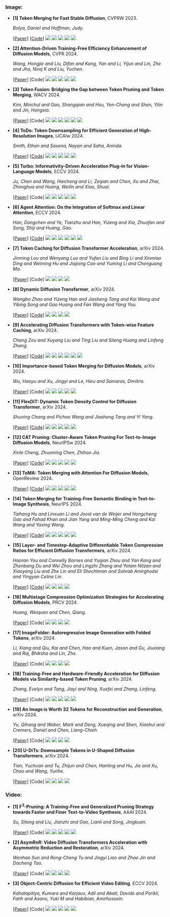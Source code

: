 
  ### Image:
  
- **[1] Token Merging for Fast Stable Diffusion**, CVPRW 2023.
  
  *Bolya, Daniel and Hoffman, Judy.*

  [[Paper](https://arxiv.org/abs/2303.17604)] [[Code](https://github.com/dbolya/tomesd)] ![](https://img.shields.io/badge/ToMe-blue) ![](https://img.shields.io/badge/Image_Generation-green) ![](https://img.shields.io/badge/Training_Free-red) ![](https://img.shields.io/badge/Similarity_Based-purple) ![](https://img.shields.io/badge/Token_Merging-orange)

- **[2] Attention-Driven Training-Free Efficiency Enhancement of Diffusion Models**, CVPR 2024.
  
  *Wang, Hongjie and Liu, Difan and Kang, Yan and Li, Yijun and Lin, Zhe and Jha, Niraj K and Liu, Yuchen.*

  [[Paper](https://arxiv.org/abs/2405.05252)] [Code] ![](https://img.shields.io/badge/AT_EDM-blue) ![](https://img.shields.io/badge/Text2Image-green) ![](https://img.shields.io/badge/Training_Free-red) ![](https://img.shields.io/badge/Attention_Based-purple) ![](https://img.shields.io/badge/Token_Pruning-orange)

- **[3] Token Fusion: Bridging the Gap between Token Pruning and Token Merging**, WACV 2024.
  
  *Kim, Minchul and Gao, Shangqian and Hsu, Yen-Chang and Shen, Yilin and Jin, Hongxia.*

  [[Paper](https://arxiv.org/abs/2312.01026)] [Code] ![](https://img.shields.io/badge/ToFu-blue) ![](https://img.shields.io/badge/Image_Generation-green) ![](https://img.shields.io/badge/Training_Based-red) ![](https://img.shields.io/badge/Similarity_Based-purple) ![](https://img.shields.io/badge/Token_Pruning-orange) ![](https://img.shields.io/badge/Token_Merging-orange)

- **[4] ToDo: Token Downsampling for Efficient Generation of High-Resolution Images**, IJCAIw 2024.
  
  *Smith, Ethan and Saxena, Nayan and Saha, Aninda.*

  [[Paper](https://arxiv.org/abs/2402.13573)] [[Code](https://github.com/ethansmith2000/ImprovedTokenMerge)] ![](https://img.shields.io/badge/ToDo-blue) ![](https://img.shields.io/badge/Text2Image-green) ![](https://img.shields.io/badge/Training_Free-red) ![](https://img.shields.io/badge/Similarity_Based-purple) ![](https://img.shields.io/badge/Token_Merging-orange)

- **[5] Turbo: Informativity-Driven Acceleration Plug-In for Vision-Language Models**, ECCV 2024.
  
  *Ju, Chen and Wang, Haicheng and Li, Zeqian and Chen, Xu and Zhai, Zhonghua and Huang, Weilin and Xiao, Shuai.*

  [[Paper](https://arxiv.org/abs/2407.11717)] [Code] ![](https://img.shields.io/badge/Turbo-blue) ![](https://img.shields.io/badge/Text2Image-green) ![](https://img.shields.io/badge/Training_Free-red) ![](https://img.shields.io/badge/Attention_Based-purple) ![](https://img.shields.io/badge/Token_Merging-orange)

- **[6] Agent Attention: On the Integration of Softmax and Linear Attention**, ECCV 2024.
  
  *Han, Dongchen and Ye, Tianzhu and Han, Yizeng and Xia, Zhuofan and Song, Shiji and Huang, Gao.*
  
  [[Paper](https://arxiv.org/abs/2312.01026)] [[Code](https://github.com/LeapLabTHU/Agent-Attention)] ![](https://img.shields.io/badge/Agent_Attention-blue) ![](https://img.shields.io/badge/Image_Generation-green) ![](https://img.shields.io/badge/Training_Based-red) ![](https://img.shields.io/badge/Training_Free-red) ![](https://img.shields.io/badge/Similarity_Based-purple) ![](https://img.shields.io/badge/Linear_Attention-orange)

- **[7] Token Caching for Diffusion Transformer Acceleration**, arXiv 2024.

  *Jinming Lou and Wenyang Luo and Yufan Liu and Bing Li and Xinmiao Ding and Weiming Hu and Jiajiong Cao and Yuming Li and Chenguang Ma.*

  [[Paper](https://arxiv.org/abs/2409.18523)] [Code] ![](https://img.shields.io/badge/TokenCache-blue) ![](https://img.shields.io/badge/Image_Generation-green) ![](https://img.shields.io/badge/Training_Based-red) ![](https://img.shields.io/badge/Token_Pruning-orange)

- **[8] Dynamic Diffusion Transformer**, arXiv 2024.

  *Wangbo Zhao and Yizeng Han and Jiasheng Tang and Kai Wang and Yibing Song and Gao Huang and Fan Wang and Yang You.*

  [[Paper](https://arxiv.org/abs/2410.03456)] [[Code](https://github.com/NUS-HPC-AI-Lab/Dynamic-Diffusion-Transformer)] ![](https://img.shields.io/badge/DyDiT-blue) ![](https://img.shields.io/badge/Image_Generation-green) ![](https://img.shields.io/badge/Training_Based-red) ![](https://img.shields.io/badge/Token_Pruning-orange)

- **[9] Accelerating Diffusion Transformers with Token-wise Feature Caching**, arXiv 2024.

  *Chang Zou and Xuyang Liu and Ting Liu and Siteng Huang and Linfeng Zhang.*
  
  [[Paper](https://arxiv.org/abs/2410.05317)] [[Code](https://github.com/Shenyi-Z/ToCa)] ![](https://img.shields.io/badge/ToCa-blue) ![](https://img.shields.io/badge/Text2Image-green) ![](https://img.shields.io/badge/Text2Video-green) ![](https://img.shields.io/badge/Training_Free-red) ![](https://img.shields.io/badge/Attention_Based-purple) ![](https://img.shields.io/badge/Token_Caching-orange)

- **[10] Importance-based Token Merging for Diffusion Models**, arXiv 2024.
  
  *Wu, Haoyu and Xu, Jingyi and Le, Hieu and Samaras, Dimitris.*

  [[Paper](https://arxiv.org/abs/2411.16720)] [Code] ![](https://img.shields.io/badge/IToMe-blue) ![](https://img.shields.io/badge/Text2Image-green) ![](https://img.shields.io/badge/Training_Free-red) ![](https://img.shields.io/badge/CFG_Based-purple) ![](https://img.shields.io/badge/Token_Merging-orange)

- **[11] FlexDiT: Dynamic Token Density Control for Diffusion Transformer**, arXiv 2024.

  *Shuning Chang and Pichao Wang and Jiasheng Tang and Yi Yang.*
  
  [[Paper](https://arxiv.org/abs/2412.06028)] [[Code](https://github.com/changsn/FlexDiT)] ![](https://img.shields.io/badge/FlexDiT-blue) ![](https://img.shields.io/badge/Text2Image-green) ![](https://img.shields.io/badge/Text2Video-green) ![](https://img.shields.io/badge/Training_Based-red) ![](https://img.shields.io/badge/Token_Pruning-orange)

- **[12] CAT Pruning: Cluster-Aware Token Pruning For Text-to-Image Diffusion Models**, NeurIPSw 2024.
  
  *Xinle Cheng, Zhuoming Chen, Zhihao Jia.*
  
  [[Paper](https://openreview.net/pdf/bf470617f541635cbde87fcc0ba3fdbddcef3db7.pdf)] [[Code](https://github.com/ada-cheng/CAT-Pruning)] ![](https://img.shields.io/badge/CAT_Pruning-blue) ![](https://img.shields.io/badge/Text2Image-green) ![](https://img.shields.io/badge/Training_Free-red) ![](https://img.shields.io/badge/Clustering_Based-purple) ![](https://img.shields.io/badge/Token_Pruning-orange)

- **[13] ToMA: Token Merging with Attention For Diffusion Models**, OpenReview 2024.
  
  [[Paper](https://openreview.net/forum?id=xhtqgW5b93)] [[Code](https://openreview.net/forum?id=xhtqgW5b93)] ![](https://img.shields.io/badge/ToMA-blue) ![](https://img.shields.io/badge/Text2Image-green) ![](https://img.shields.io/badge/Training_Free-red) ![](https://img.shields.io/badge/Attention_Based-purple) ![](https://img.shields.io/badge/Token_Merging-orange)

- **[14] Token Merging for Training-Free Semantic Binding in Text-to-Image Synthesis**, NeurIPS 2024.

  *Taihang Hu and Linxuan Li and Joost van de Weijer and Hongcheng Gao and Fahad Khan and Jian Yang and Ming-Ming Cheng and Kai Wang and Yaxing Wang.*

  [[Paper](https://arxiv.org/abs/2411.07132)] [[Code](https://github.com/hutaiHang/ToMe)] ![](https://img.shields.io/badge/ToMe-blue) ![](https://img.shields.io/badge/Text2Image-green) ![](https://img.shields.io/badge/Training_Free-red) ![](https://img.shields.io/badge/Semantic_Based-purple) ![](https://img.shields.io/badge/Token_Merging-orange)

- **[15] Layer- and Timestep-Adaptive Differentiable Token Compression Ratios for Efficient Diffusion Transformers**, arXiv 2024.

  *Haoran You and Connelly Barnes and Yuqian Zhou and Yan Kang and Zhenbang Du and Wei Zhou and Lingzhi Zhang and Yotam Nitzan and Xiaoyang Liu and Zhe Lin and Eli Shechtman and Sohrab Amirghodsi and Yingyan Celine Lin.*
  
   [[Paper](https://arxiv.org/abs/2412.16822)] [[Code](https://github.com/GATECH-EIC/DiffRatio-MoD)] ![](https://img.shields.io/badge/DiffRatio_MoD-blue) ![](https://img.shields.io/badge/Text2Image-green) ![](https://img.shields.io/badge/Training_Based-red) ![](https://img.shields.io/badge/Token_Pruning-orange)

- **[16] Multistage Compression Optimization Strategies for Accelerating Diffusion Models**, PRCV 2024.

  *Huang, Weiquan and Chen, Qiang.*
  
  [[Paper](https://link.springer.com/chapter/10.1007/978-981-97-8487-5_16)] [Code] ![](https://img.shields.io/badge/MCO-blue) ![](https://img.shields.io/badge/Image_Generation-green) ![](https://img.shields.io/badge/Training_Based-red) ![](https://img.shields.io/badge/Token_Compression-orange)

- **[17] ImageFolder: Autoregressive Image Generation with Folded Tokens**, arXiv 2024.

  *Li, Xiang and Qiu, Kai and Chen, Hao and Kuen, Jason and Gu, Jiuxiang and Raj, Bhiksha and Lin, Zhe.*
  
  [[Paper](https://arxiv.org/abs/2410.01756)] [Code] ![](https://img.shields.io/badge/ImageFolder-blue) ![](https://img.shields.io/badge/Image_Generation-green) ![](https://img.shields.io/badge/Training_Based-red) ![](https://img.shields.io/badge/Token_Folding-orange)

- **[18] Training-Free and Hardware-Friendly Acceleration for Diffusion Models via Similarity-based Token Pruning**, arXiv 2024.

  *Zhang, Evelyn and Tang, Jiayi and Ning, Xuefei and Zhang, Linfeng.*
  
  [[Paper](https://www.researchgate.net/profile/Linfeng-Zhang-18/publication/387204421_Training-Free_and_Hardware-Friendly_Acceleration_for_Diffusion_Models_via_Similarity-based_Token_Pruning/links/6763f5c78cfcdf077fe561e0/Training-Free-and-Hardware-Friendly-Acceleration-for-Diffusion-Models-via-Similarity-based-Token-Pruning.pdf)] [Code] ![](https://img.shields.io/badge/SiTo-blue) ![](https://img.shields.io/badge/Image_Generation-green) ![](https://img.shields.io/badge/Training_Free-red) ![](https://img.shields.io/badge/Similarity_Based-purple) ![](https://img.shields.io/badge/Token_Pruning-orange)

- **[19] An Image is Worth 32 Tokens for Reconstruction and Generation**, arXiv 2024.

  *Yu, Qihang and Weber, Mark and Deng, Xueqing and Shen, Xiaohui and Cremers, Daniel and Chen, Liang-Chieh.*
  
  [[Paper](https://arxiv.org/abs/2406.07550)] [Code] ![](https://img.shields.io/badge/Token32-blue) ![](https://img.shields.io/badge/Image_Generation-green) ![](https://img.shields.io/badge/Training_Based-red) ![](https://img.shields.io/badge/Token_Compression-orange)

- **[20] U-DiTs: Downsample Tokens in U-Shaped Diffusion Transformers**, arXiv 2024.

  *Tian, Yuchuan and Tu, Zhijun and Chen, Hanting and Hu, Jie and Xu, Chao and Wang, Yunhe.*
  
  [[Paper](https://arxiv.org/abs/2405.02730)] [Code] ![](https://img.shields.io/badge/U_DiTs-blue) ![](https://img.shields.io/badge/Image_Generation-green) ![](https://img.shields.io/badge/Training_Based-red) ![](https://img.shields.io/badge/Token_Downsampling-orange)
  

### Video:

- **[1] F<sup>3</sup>-Pruning: A Training-Free and Generalized Pruning Strategy towards Faster and Finer Text-to-Video Synthesis**, AAAI 2024.
  
  *Su, Sitong and Liu, Jianzhi and Gao, Lianli and Song, Jingkuan.*

  [[Paper](https://arxiv.org/abs/2312.03459)] [Code] ![](https://img.shields.io/badge/F3_Pruning-blue) ![](https://img.shields.io/badge/Text2Video-green) ![](https://img.shields.io/badge/Training_Free-red) ![](https://img.shields.io/badge/Attention_Based-purple) ![](https://img.shields.io/badge/Token_Pruning-orange)

- **[2] AsymRnR: Video Diffusion Transformers Acceleration with Asymmetric Reduction and Restoration**, arXiv 2024.

  *Wenhao Sun and Rong-Cheng Tu and Jingyi Liao and Zhao Jin and Dacheng Tao.*
  
  [[Paper](https://arxiv.org/abs/2412.11706)] [Code] ![](https://img.shields.io/badge/AsymRnR-blue) ![](https://img.shields.io/badge/Text2Video-green) ![](https://img.shields.io/badge/Attention_Based-purple) ![](https://img.shields.io/badge/Token_Pruning-orange)

- **[3] Object-Centric Diffusion for Efficient Video Editing**, ECCV 2024.

  *Kahatapitiya, Kumara and Karjauv, Adil and Abati, Davide and Porikli, Fatih and Asano, Yuki M and Habibian, Amirhossein.*
  
  [[Paper](https://arxiv.org/abs/2401.05735)] [Code] ![](https://img.shields.io/badge/OCD-blue) ![](https://img.shields.io/badge/Video_Editing-green) ![](https://img.shields.io/badge/Training_Free-red) ![](https://img.shields.io/badge/Similarity_Based-purple) ![](https://img.shields.io/badge/Token_Merging-orange)
